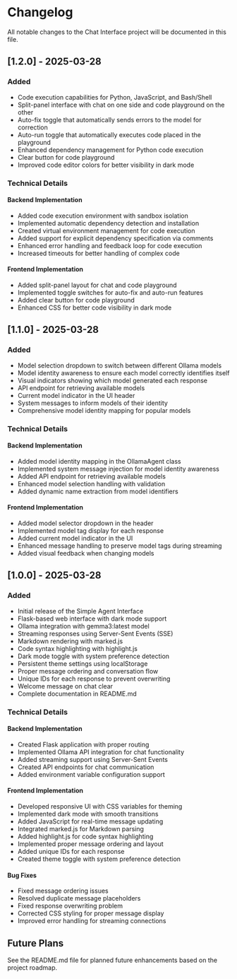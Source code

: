 # Changelog

All notable changes to the Chat Interface project will be documented in this file.

## [1.2.0] - 2025-03-28

### Added
- Code execution capabilities for Python, JavaScript, and Bash/Shell
- Split-panel interface with chat on one side and code playground on the other
- Auto-fix toggle that automatically sends errors to the model for correction
- Auto-run toggle that automatically executes code placed in the playground
- Enhanced dependency management for Python code execution
- Clear button for code playground
- Improved code editor colors for better visibility in dark mode

### Technical Details

#### Backend Implementation
- Added code execution environment with sandbox isolation
- Implemented automatic dependency detection and installation
- Created virtual environment management for code execution
- Added support for explicit dependency specification via comments
- Enhanced error handling and feedback loop for code execution
- Increased timeouts for better handling of complex code

#### Frontend Implementation
- Added split-panel layout for chat and code playground
- Implemented toggle switches for auto-fix and auto-run features
- Added clear button for code playground
- Enhanced CSS for better code visibility in dark mode

## [1.1.0] - 2025-03-28

### Added
- Model selection dropdown to switch between different Ollama models
- Model identity awareness to ensure each model correctly identifies itself
- Visual indicators showing which model generated each response
- API endpoint for retrieving available models
- Current model indicator in the UI header
- System messages to inform models of their identity
- Comprehensive model identity mapping for popular models

### Technical Details

#### Backend Implementation
- Added model identity mapping in the OllamaAgent class
- Implemented system message injection for model identity awareness
- Added API endpoint for retrieving available models
- Enhanced model selection handling with validation
- Added dynamic name extraction from model identifiers

#### Frontend Implementation
- Added model selector dropdown in the header
- Implemented model tag display for each response
- Added current model indicator in the UI
- Enhanced message handling to preserve model tags during streaming
- Added visual feedback when changing models

## [1.0.0] - 2025-03-28

### Added
- Initial release of the Simple Agent Interface
- Flask-based web interface with dark mode support
- Ollama integration with gemma3:latest model
- Streaming responses using Server-Sent Events (SSE)
- Markdown rendering with marked.js
- Code syntax highlighting with highlight.js
- Dark mode toggle with system preference detection
- Persistent theme settings using localStorage
- Proper message ordering and conversation flow
- Unique IDs for each response to prevent overwriting
- Welcome message on chat clear
- Complete documentation in README.md

### Technical Details

#### Backend Implementation
- Created Flask application with proper routing
- Implemented Ollama API integration for chat functionality
- Added streaming support using Server-Sent Events
- Created API endpoints for chat communication
- Added environment variable configuration support

#### Frontend Implementation
- Developed responsive UI with CSS variables for theming
- Implemented dark mode with smooth transitions
- Added JavaScript for real-time message updating
- Integrated marked.js for Markdown parsing
- Added highlight.js for code syntax highlighting
- Implemented proper message ordering and layout
- Added unique IDs for each response
- Created theme toggle with system preference detection

#### Bug Fixes
- Fixed message ordering issues
- Resolved duplicate message placeholders
- Fixed response overwriting problem
- Corrected CSS styling for proper message display
- Improved error handling for streaming connections

## Future Plans

See the README.md file for planned future enhancements based on the project roadmap.